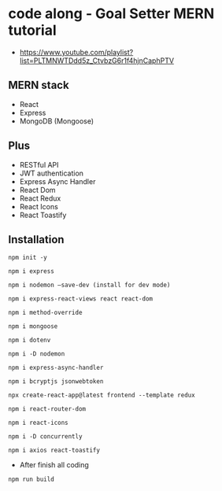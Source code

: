 # code along - Goal Setter MERN tutorial
* https://www.youtube.com/playlist?list=PLTMNWTDdd5z_CtvbzG6r1f4hjnCaphPTV


## MERN stack
* React 
* Express
* MongoDB (Mongoose)

## Plus
* RESTful API
* JWT authentication
* Express Async Handler
* React Dom
* React Redux
* React Icons
* React Toastify

## Installation
```
npm init -y

npm i express

npm i nodemon —save-dev (install for dev mode)

npm i express-react-views react react-dom

npm i method-override

npm i mongoose

npm i dotenv

npm i -D nodemon

npm i express-async-handler

npm i bcryptjs jsonwebtoken

npx create-react-app@latest frontend --template redux

npm i react-router-dom

npm i react-icons

npm i -D concurrently

npm i axios react-toastify

```
* After finish all coding

```
npm run build

```

